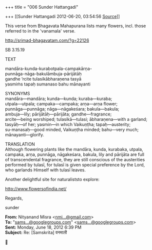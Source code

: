 +++
title = "006 Sunder Hattangadi"

+++
[[Sunder Hattangadi	2012-06-20, 03:54:56 [Source](https://groups.google.com/g/samskrita/c/qJ0K2k9leO0)]]



This verse from Bhagavata Mahapurana lists many flowers, incl. those referred to in the 'vanamala' verse.



<http://srimad-bhagavatam.com/?g=22126>  
  
 SB 3.15.19  
  
 TEXT

 mandāra-kunda-kurabotpala-campakārṇa-  
 punnāga-nāga-bakulāmbuja-pārijātāḥ  
 gandhe ’rcite tulasikābharaṇena tasyā  
 yasmiṁs tapaḥ sumanaso bahu mānayanti  
  
SYNONYMS  
 mandāra—mandāra; kunda—kunda; kuraba—kuraba;  
utpala—utpala; campaka—campaka; arṇa—arṇa flower;  
punnāga—punnāga; nāga—nāgakeśara; bakula—bakula;  
ambuja—lily; pārijātāḥ—pārijāta; gandhe—fragrance;  
arcite—being worshiped; tulasikā—tulasi; ābharaṇena—with a garland;  
tasyāḥ—of her; yasmin—in which Vaikuṇṭha; tapaḥ—austerity;  
su-manasaḥ—good minded, Vaikuṇṭha minded; bahu—very much;  
mānayanti—glorify.  
  
TRANSLATION  
 Although flowering plants like the mandāra, kunda, kurabaka, utpala,  
campaka, arṇa, punnāga, nāgakeśara, bakula, lily and pārijāta are full  
of transcendental fragrance, they are still conscious of the austerities  
performed by tulasī, for tulasī is given special preference by the Lord,  
who garlands Himself with tulasī leaves.  




Another delightful site for naturaliststo explore:



<http://www.flowersofindia.net/>







Regards,



sunder

  

**From:** Nityanand Misra \<[nmi...@gmail.com]()\>  
**To:** "[sams...@googlegroups.com]()" \<[sams...@googlegroups.com]()\>  
**Sent:** Monday, June 18, 2012 6:39 PM  
**Subject:** Re: \[Samskrita\] वनमाली  

  



